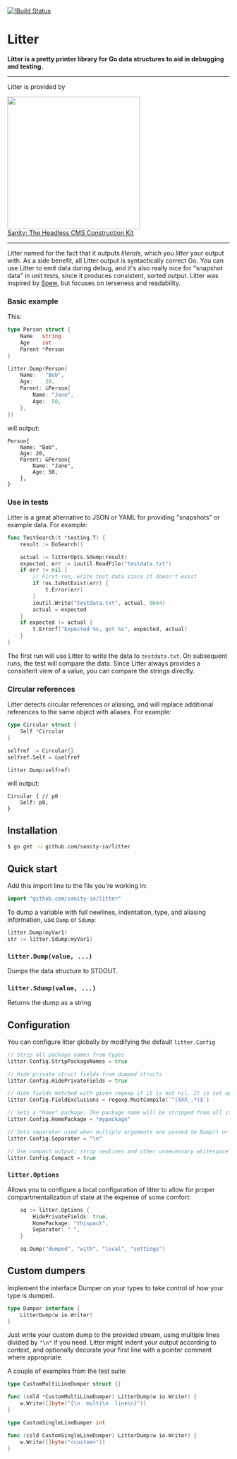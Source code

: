 [![!Build Status](https://travis-ci.org/sanity-io/litter.svg?branch=master)](https://travis-ci.org/sanity-io/litter)

# Litter

**Litter is a pretty printer library for Go data structures to aid in debugging and testing.**

---

Litter is provided by

<a href="https://www.sanity.io/?utm_source=GitHub&utm_campaign=litter" rel="nofollow" target="_blank">
	<img src="https://www.sanity.io/static/images/logo_red.svg?v=2" width="300"><br />
	Sanity: The Headless CMS Construction Kit
</a>

---

Litter named for the fact that it outputs *literals*, which you *litter* your output with. As a side benefit, all Litter output is syntactically correct Go. You can use Litter to emit data during debug, and it's also really nice for "snapshot data" in unit tests, since it produces consistent, sorted output. Litter was inspired by [Spew](https://github.com/davecgh/go-spew), but focuses on terseness and readability.

### Basic example

This:

```go
type Person struct {
	Name   string
	Age    int
	Parent *Person
}

litter.Dump(Person{
	Name:   "Bob",
	Age:    20,
	Parent: &Person{
		Name: "Jane",
		Age:  50,
	},
})
```

will output:

```
Person{
	Name: "Bob",
	Age: 20,
	Parent: &Person{
		Name: "Jane",
		Age: 50,
	},
}
```

### Use in tests

Litter is a great alternative to JSON or YAML for providing "snapshots" or example data. For example:

```go
func TestSearch(t *testing.T) {
	result := DoSearch()

	actual := litterOpts.Sdump(result)
	expected, err := ioutil.ReadFile("testdata.txt")
	if err != nil {
		// First run, write test data since it doesn't exist
		if !os.IsNotExist(err) {
			t.Error(err)
		}
		ioutil.Write("testdata.txt", actual, 0644)
		actual = expected
	}
	if expected != actual {
		t.Errorf("Expected %s, got %s", expected, actual)
	}
}
```

The first run will use Litter to write the data to `testdata.txt`. On subsequent runs, the test will compare the data. Since Litter always provides a consistent view of a value, you can compare the strings directly.

### Circular references

Litter detects circular references or aliasing, and will replace additional references to the same object with aliases. For example:

```go
type Circular struct {
	Self *Circular
}

selfref := Circular{}
selfref.Self = &selfref

litter.Dump(selfref)
```

will output:

```
Circular { // p0
	Self: p0,
}
```

## Installation

```bash
$ go get -u github.com/sanity-io/litter
```

## Quick start

Add this import line to the file you're working in:

```go
import "github.com/sanity-io/litter"
```

To dump a variable with full newlines, indentation, type, and aliasing information, use `Dump` or `Sdump`:

```go
litter.Dump(myVar1)
str := litter.Sdump(myVar1)
```

### `litter.Dump(value, ...)`

Dumps the data structure to STDOUT.

### `litter.Sdump(value, ...)`

Returns the dump as a string

## Configuration

You can configure litter globally by modifying the default `litter.Config`

```go
// Strip all package names from types
litter.Config.StripPackageNames = true

// Hide private struct fields from dumped structs
litter.Config.HidePrivateFields = true

// Hide fields matched with given regexp if it is not nil. It is set up to hide fields generate with protoc-gen-go
litter.Config.FieldExclusions = regexp.MustCompile(`^(XXX_.*)$`)

// Sets a "home" package. The package name will be stripped from all its types
litter.Config.HomePackage = "mypackage"

// Sets separator used when multiple arguments are passed to Dump() or Sdump().
litter.Config.Separator = "\n"

// Use compact output: strip newlines and other unnecessary whitespace
litter.Config.Compact = true
```

### `litter.Options`

Allows you to configure a local configuration of litter to allow for proper compartmentalization of state at the expense of some comfort:

``` go
	sq := litter.Options {
		HidePrivateFields: true,
		HomePackage: "thispack",
		Separator: " ",
	}

	sq.Dump("dumped", "with", "local", "settings")
```

## Custom dumpers

Implement the interface Dumper on your types to take control of how your type is dumped.

``` go
type Dumper interface {
	LitterDump(w io.Writer)
}
```

Just write your custom dump to the provided stream, using multiple lines divided by `"\n"` if you need. Litter
might indent your output according to context, and optionally decorate your first line with a pointer comment
where appropriate.

A couple of examples from the test suite:

``` go
type CustomMultiLineDumper struct {}

func (cmld *CustomMultiLineDumper) LitterDump(w io.Writer) {
	w.Write([]byte("{\n  multi\n  line\n}"))
}

type CustomSingleLineDumper int

func (csld CustomSingleLineDumper) LitterDump(w io.Writer) {
	w.Write([]byte("<custom>"))
}
````
